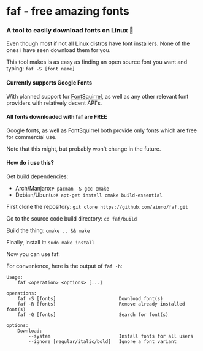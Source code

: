 # faf - free amazing fonts

### A tool to easily download fonts on Linux 🐧

Even though most if not all Linux distros have font installers.
None of the ones i have seen download them for you.

This tool makes is as easy as finding an open source font you want and typing:
`faf -S [font name]`

#### Currently supports Google Fonts

With planned support for [FontSquirrel](https://fontsquirrel.com), as well as any other relevant font providers with relatively decent API's.

#### All fonts downloaded with faf are FREE

Google fonts, as well as FontSquirrel both provide only fonts which are free for commercial use.

Note that this might, but probably won't change in the future.

#### How do i use this?

Get build dependencies:

- Arch/Manjaro:`# pacman -S gcc cmake`
- Debian/Ubuntu:`# apt-get install cmake build-essential`

First clone the repository:
`git clone https://github.com/aiuno/faf.git`

Go to the source code build directory:
`cd faf/build`

Build the thing:
`cmake .. && make`

Finally, install it:
`sudo make install`

Now you can use faf.

For convenience, here is the output of `faf -h`:

```
Usage:
    faf <operation> <options> [...]

operations:
    faf -S [fonts]                       Download font(s)
    faf -R [fonts]                       Remove already installed font(s)
    faf -Q [fonts]                       Search for font(s)

options:
    Download:
        --system                         Install fonts for all users
        --ignore [regular/italic/bold]   Ignore a font variant
```

